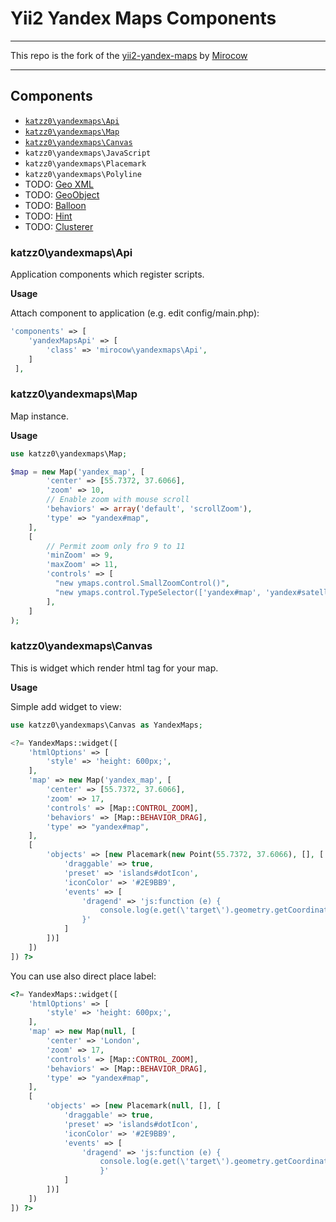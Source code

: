 # Yii2 Yandex Maps Components #

* * *

This repo is the fork of the [yii2-yandex-maps](https://github.com/katzz0/yii2-yandex-maps "yii2-yandex-maps")
by [Mirocow](https://github.com/Mirocow "Mirocow")

* * *

## Components ##

- [`katzz0\yandexmaps\Api`](https://github.com/katzz0/yii2-yandex-maps#katzz0yandexmapsapi)
- [`katzz0\yandexmaps\Map`](https://github.com/katzz0/yii2-yandex-maps#katzz0yandexmapsmap)
- [`katzz0\yandexmaps\Canvas`](https://github.com/katzz0/yii2-yandex-maps#katzz0yandexmapscanvas)
- `katzz0\yandexmaps\JavaScript`
- `katzz0\yandexmaps\Placemark`
- `katzz0\yandexmaps\Polyline`
- TODO: [Geo XML](http://api.yandex.ru/maps/doc/jsapi/2.1/dg/concepts/geoxml.xml)
- TODO: [GeoObject](http://api.yandex.ru/maps/doc/jsapi/2.1/ref/reference/GeoObject.xml)
- TODO: [Balloon](http://api.yandex.ru/maps/doc/jsapi/2.1/ref/reference/Balloon.xml)
- TODO: [Hint](http://api.yandex.ru/maps/doc/jsapi/2.1/ref/reference/Hint.xml)
- TODO: [Clusterer](http://api.yandex.ru/maps/doc/jsapi/2.1/ref/reference/Clusterer.xml)

### katzz0\yandexmaps\Api ###

Application components which register scripts.

__Usage__

Attach component to application (e.g. edit config/main.php):
```php
'components' => [
	'yandexMapsApi' => [
		'class' => 'mirocow\yandexmaps\Api',
	]
 ],
```

### katzz0\yandexmaps\Map ###

Map instance.

__Usage__

```php
use katzz0\yandexmaps\Map;

$map = new Map('yandex_map', [
        'center' => [55.7372, 37.6066],
        'zoom' => 10,
        // Enable zoom with mouse scroll
        'behaviors' => array('default', 'scrollZoom'),
        'type' => "yandex#map",
    ],
    [
        // Permit zoom only fro 9 to 11
        'minZoom' => 9,
        'maxZoom' => 11,
        'controls' => [
          "new ymaps.control.SmallZoomControl()",
          "new ymaps.control.TypeSelector(['yandex#map', 'yandex#satellite'])",
        ],
    ]
);
```

### katzz0\yandexmaps\Canvas ###

This is widget which render html tag for your map.

__Usage__

Simple add widget to view:
```php
use katzz0\yandexmaps\Canvas as YandexMaps;

<?= YandexMaps::widget([
    'htmlOptions' => [
        'style' => 'height: 600px;',
    ],
    'map' => new Map('yandex_map', [
        'center' => [55.7372, 37.6066],
        'zoom' => 17,
        'controls' => [Map::CONTROL_ZOOM],
        'behaviors' => [Map::BEHAVIOR_DRAG],
        'type' => "yandex#map",
    ],
    [
        'objects' => [new Placemark(new Point(55.7372, 37.6066), [], [
            'draggable' => true,
            'preset' => 'islands#dotIcon',
            'iconColor' => '#2E9BB9',
            'events' => [
                'dragend' => 'js:function (e) {
                    console.log(e.get(\'target\').geometry.getCoordinates());
                }'
            ]
        ])]
    ])
]) ?>

```

You can use also direct place label:
```php
<?= YandexMaps::widget([
    'htmlOptions' => [
        'style' => 'height: 600px;',
    ],
    'map' => new Map(null, [
        'center' => 'London',
        'zoom' => 17,
        'controls' => [Map::CONTROL_ZOOM],
        'behaviors' => [Map::BEHAVIOR_DRAG],
        'type' => "yandex#map",
    ],
    [
        'objects' => [new Placemark(null, [], [
            'draggable' => true,
            'preset' => 'islands#dotIcon',
            'iconColor' => '#2E9BB9',
            'events' => [
                'dragend' => 'js:function (e) {
                    console.log(e.get(\'target\').geometry.getCoordinates());
                    }'
            ]
        ])]
    ])
]) ?>

```